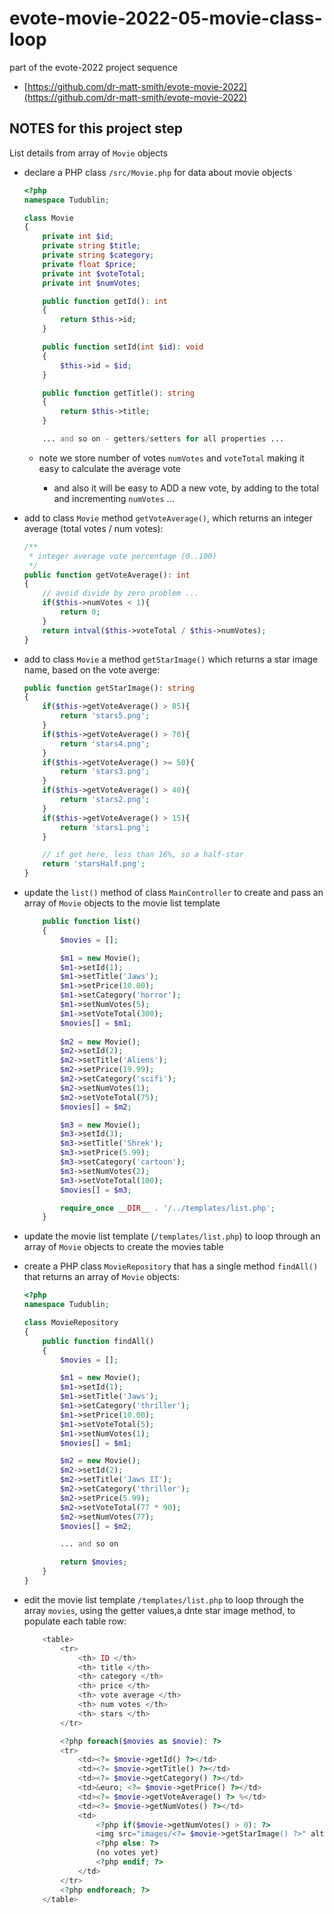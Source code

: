 # evote-movie-2022-05-movie-class-loop


part of the evote-2022 project sequence

- [https://github.com/dr-matt-smith/evote-movie-2022](https://github.com/dr-matt-smith/evote-movie-2022)


## NOTES for this project step

List details from array of `Movie` objects

- declare a PHP class `/src/Movie.php` for data about movie objects

    ```php
    <?php
    namespace Tudublin;
    
    class Movie
    {
        private int $id;
        private string $title;
        private string $category;
        private float $price;
        private int $voteTotal;
        private int $numVotes;
    
        public function getId(): int
        {
            return $this->id;
        }
    
        public function setId(int $id): void
        {
            $this->id = $id;
        }
    
        public function getTitle(): string
        {
            return $this->title;
        }
    
        ... and so on - getters/setters for all properties ...
    ```

    - note we store number of  votes `numVotes` and `voteTotal` making it easy to calculate the average vote

        - and also it will be easy to ADD a new vote, by adding to the total and incrementing `numVotes` ...

- add to class `Movie` method `getVoteAverage()`, which returns an integer average (total votes / num votes):

    ```php
    /**
     * integer average vote percentage (0..100)
     */
    public function getVoteAverage(): int
    {
        // avoid divide by zero problem ...
        if($this->numVotes < 1){
            return 0;
        }
        return intval($this->voteTotal / $this->numVotes);
    }
    ```

- add to class `Movie` a method `getStarImage()` which returns a star image name, based on the vote averge:

    ```php
    public function getStarImage(): string
    {
        if($this->getVoteAverage() > 85){
            return 'stars5.png';
        }
        if($this->getVoteAverage() > 70){
            return 'stars4.png';
        }
        if($this->getVoteAverage() >= 50){
            return 'stars3.png';
        }
        if($this->getVoteAverage() > 40){
            return 'stars2.png';
        }
        if($this->getVoteAverage() > 15){
            return 'stars1.png';
        }
    
        // if get here, less than 16%, so a half-star
        return 'starsHalf.png';
    }
    ```

- update the `list()` method of class `MainController` to create and pass an array of `Movie` objects to the movie list template

    ```php
        public function list()
        {
            $movies = [];
    
            $m1 = new Movie();
            $m1->setId(1);
            $m1->setTitle('Jaws');
            $m1->setPrice(10.00);
            $m1->setCategory('horror');
            $m1->setNumVotes(5);
            $m1->setVoteTotal(300);
            $movies[] = $m1;
            
            $m2 = new Movie();
            $m2->setId(2);
            $m2->setTitle('Aliens');
            $m2->setPrice(19.99);
            $m2->setCategory('scifi');
            $m2->setNumVotes(1);
            $m2->setVoteTotal(75);
            $movies[] = $m2;
    
            $m3 = new Movie();
            $m3->setId(3);
            $m3->setTitle('Shrek');
            $m3->setPrice(5.99);
            $m3->setCategory('cartoon');
            $m3->setNumVotes(2);
            $m3->setVoteTotal(100);
            $movies[] = $m3;
    
            require_once __DIR__ . '/../templates/list.php';
        }
    ```

- update the movie list template (`/templates/list.php`) to loop through an array of `Movie` objects to create the movies table

- create a PHP class `MovieRepository` that has a single method `findAll()` that returns an array of `Movie` objects:

    ```php
    <?php
    namespace Tudublin;
    
    class MovieRepository
    {
        public function findAll()
        {
            $movies = [];
    
            $m1 = new Movie();
            $m1->setId(1);
            $m1->setTitle('Jaws');
            $m1->setCategory('thriller');
            $m1->setPrice(10.00);
            $m1->setVoteTotal(5);
            $m1->setNumVotes(1);
            $movies[] = $m1;
    
            $m2 = new Movie();
            $m2->setId(2);
            $m2->setTitle('Jaws II');
            $m2->setCategory('thriller');
            $m2->setPrice(5.99);
            $m2->setVoteTotal(77 * 90);
            $m2->setNumVotes(77);
            $movies[] = $m2;
    
            ... and so on 
    
            return $movies;
        }
    }


- edit the movie list template `/templates/list.php` to loop through the array `movies`, using the getter values,a dnte star image method, to populate each table row:

    ```php
        <table>
            <tr>
                <th> ID </th>
                <th> title </th>
                <th> category </th>
                <th> price </th>
                <th> vote average </th>
                <th> num votes </th>
                <th> stars </th>
            </tr>

            <?php foreach($movies as $movie): ?>
            <tr>
                <td><?= $movie->getId() ?></td>
                <td><?= $movie->getTitle() ?></td>
                <td><?= $movie->getCategory() ?></td>
                <td>&euro; <?= $movie->getPrice() ?></td>
                <td><?= $movie->getVoteAverage() ?> %</td>
                <td><?= $movie->getNumVotes() ?></td>
                <td>
                    <?php if($movie->getNumVotes() > 0): ?>
                    <img src="images/<?= $movie->getStarImage() ?>" alt="star image for percentage">
                    <?php else: ?>
                    (no votes yet)
                    <?php endif; ?>
                </td>
            </tr>
            <?php endforeach; ?>
        </table>
    ```
